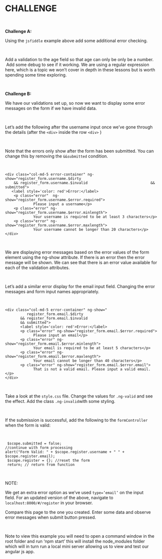 CHALLENGE
=========

 

**Challenge A:**

Using the `jsfiddle` example above add some additional error checking.

 

Add a validation to the age field so that age can only be only be a number.  Add
some debug to see if it working. We are using a regular expression here, which
is a topic we won’t cover in depth in these lessons but is worth spending some
time exploring.

 

**Challenge B:**

We have our validations set up, so now we want to display some error messages on
the form if we have invalid data.

 

Let’s add the following after the username input once we’ve gone through the
details (after the `<div>` inside the row `<div>` )

 

Note that the errors only show after the form has been submitted. You can change
this by removing the `&&submitted` condition.

 

~~~~~~~~~~~~~~~~~~~~~~~~~~~~~~~~~~~~~~~~~~~~~~~~~~~~~~~~~~~~~~~~~~~~~~~~~~~~~~~~
<div class="col-md-5 error-container" ng-show="register_form.username.$dirty 
    && register_form.username.$invalid                             && submitted">
   <label style='color: red'>Error:</label>
    <p class="error"  ng-show="register_form.username.$error.required">
             Please input a username</p>
    <p class="error" ng-show="register_form.username.$error.minlength">
             Your username is required to be at least 3 characters</p>
    <p class="error" ng-show="register_form.username.$error.maxlength">
             Your username cannot be longer than 20 characters</p>
</div>
~~~~~~~~~~~~~~~~~~~~~~~~~~~~~~~~~~~~~~~~~~~~~~~~~~~~~~~~~~~~~~~~~~~~~~~~~~~~~~~~

 

We are displaying error messages based on the error values of the form element
using the ng-show attribute. If there is an error then the error message will be
shown. We can see that there is an error value available for each of the
validation attributes.

 

Let’s add a similar error display for the email input field. Changing the error
messages and form input names appropriately.

 

~~~~~~~~~~~~~~~~~~~~~~~~~~~~~~~~~~~~~~~~~~~~~~~~~~~~~~~~~~~~~~~~~~~~~~~~~~~~~~~~
<div class="col-md-5 error-container" ng-show="
          register_form.email.$dirty
       && register_form.email.$invalid 
       && submitted">
       <label style='color: red'>Error:</label>
       <p class="error" ng-show="register_form.email.$error.required">
             Please input an email</p>
       <p class="error" ng-show="register_form.email.$error.minlength">
             Your email is required to be at least 5 characters</p>
       <p class="error" ng-show="register_form.email.$error.maxlength">
             Your email cannot be longer than 40 characters</p>
       <p class="error" ng-show="register_form.email.$error.email">
             That is not a valid email. Please input a valid email.</p>
</div>
~~~~~~~~~~~~~~~~~~~~~~~~~~~~~~~~~~~~~~~~~~~~~~~~~~~~~~~~~~~~~~~~~~~~~~~~~~~~~~~~

 

Take a look at the `style.css` file. Change the values for `.ng-valid` and see
the effect. Add the class `.ng-invalid`with some styling.

 

If the submission is successful, add the following to the `formController` when
the form is valid:

 

~~~~~~~~~~~~~~~~~~~~~~~~~~~~~~~~~~~~~~~~~~~~~~~~~~~~~~~~~~~~~~~~~~~~~~~~~~~~~~~~
 $scope.submitted = false;
//continue with form processing
alert("Form Valid: " + $scope.register.username + " " +  $scope.register.email);
 $scope.register = {}; //reset the form
 return; // return from function
~~~~~~~~~~~~~~~~~~~~~~~~~~~~~~~~~~~~~~~~~~~~~~~~~~~~~~~~~~~~~~~~~~~~~~~~~~~~~~~~

 

NOTE:

We get an extra error option as we’ve used `type=’email’` on the input
field. For an updated version of the above, navigate to
`localhost:8000/#/register` in your browser.

Compare this page to the one you created. Enter some data and observe error
messages when submit button pressed.  

 

Note to view this example you will need to open a command window in the root
folder and run ‘npm start’ this will install the node\_modules folder which will
in turn run a local mini server allowing us to view and test our angular js app.
